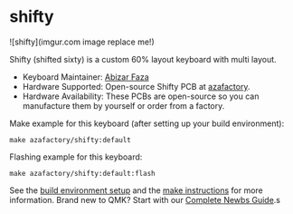 # shifty

![shifty](imgur.com image replace me!)

Shifty (shifted sixty) is a custom 60% layout keyboard with multi layout.

* Keyboard Maintainer: [Abizar Faza](https://github.com/azaffaza)
* Hardware Supported: Open-source Shifty PCB at [azafactory](https://github.com/azaffaza/azafactory).
* Hardware Availability: These PCBs are open-source so you can manufacture them by yourself or order from a factory.

Make example for this keyboard (after setting up your build environment):

    make azafactory/shifty:default

Flashing example for this keyboard:

    make azafactory/shifty:default:flash

See the [build environment setup](https://docs.qmk.fm/#/getting_started_build_tools) and the [make instructions](https://docs.qmk.fm/#/getting_started_make_guide) for more information. Brand new to QMK? Start with our [Complete Newbs Guide](https://docs.qmk.fm/#/newbs).s
